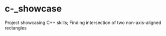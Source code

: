 # c-_showcase
Project showcasing C++ skills; Finding intersection of two non-axis-aligned rectangles
